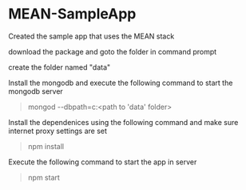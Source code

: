 MEAN-SampleApp
==============

Created the sample app that uses the MEAN stack

download the package and goto the folder in command prompt

create the folder named "data"

Install the mongodb and execute the following command to start the mongodb server

>mongod --dbpath=c:<path to 'data' folder>

Install the dependenices using the following command and make sure internet proxy settings are set
>npm install

Execute the following command to start the app in server
>npm start


